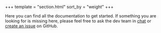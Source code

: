 +++
template = "section.html"
sort_by = "weight"
+++

Here you can find all the documentation to get started. If something you are looking for is missing here, please feel free to ask the dev team in <a href="https://nftychat.xyz/community/568aefe" target="_blank">chat</a> or <a href="https://github.com/Planetable/Planet/issues" target="_blank">create an issue</a> on GitHub.